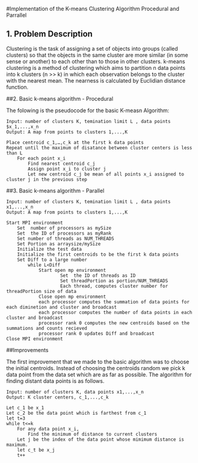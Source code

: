 #Implementation of the K-means Clustering Algorithm Procedural and Parrallel

## 1. Problem Description 

Clustering is the task of assigning a set of objects into groups (called clusters) so that the objects in the same cluster are more similar (in some sense or another) to each other than to those in other clusters. k-means clustering is a method of clustering which aims to partition n data points into k clusters (n >> k) in which each observation belongs to the cluster with the nearest mean.  The nearness is calculated by Euclidian distance function.

##2. Basic  k-means algorithm - Procedural

The folowing is the pseudocode for the basic K-measn Algorithm:
```
Input: number of clusters K, temination limit L , data points $x_1,...,x_n
Output: A map from points to clusters 1,...,K

Place centroid c_1,…,c_k at the first k data points
Repeat until the maximum of disatance between cluster centers is less than L
	For each point x_i
		Find nearest centroid c_j
		Assign point x_i to cluster j
		Let new centroid c_j be mean of all points x_i assigned to cluster j in the previous step

```
<!--![Test 1 Result 2](https://github.com/maederayati/Parallel-Kmeans/blob/master/Test1_result2.jpg) <br><br>-->


##3. Basic  k-means algorithm - Parallel
```
Input: number of clusters K, temination limit L , data points x1,...,x_n
Output: A map from points to clusters 1,...,K

Start MPI environment 
	Set  number of processors as mySize
	Set  the ID of processors as myRank
	Set number of threads as NUM_THREADS	
	Set Portion as arraysize/mySize
	Initialize the test data
	Initialize the first centroids to be the first k data points	
	Set Diff to a large number
		while L<Diff
			Start open mp environment
        			Set  the ID of threads as ID
        			Set threadPortion as portion/NUM_THREADS
       				Each thread, computes cluster number for threadPortion size of data 
			Close open mp environment
			each processor computes the summation of data points for each diminetion and cluster and broadcast 
			each processor computes the number of data points in each cluster and broadcast 
			processor rank 0 computes the new centroids based on the summations and counts recieved 
			processor rank 0 updates Diff and broadcast 		
Close MPI environment

```

##Improvements

The first improvement that we made to the basic algorithm was to choose the initial centroids. Instead of choosing the centroids random we pick k data point from the data set which are as far as possible. The algorithm for finding distant data points is as follows.

```
Input: number of clusters K, data points x1,...,x_n
Output: K cluster centers, c_1,...,c_k

Let c_1 be x_1
Let c_2 be the data point which is farthest from c_1
let t=3
while t<=k
	For any data point x_i, 
		Find the minimum of distance to current clusters
	Let j be the index of the data point whose mimimum distance is maximum. 
	let c_t be x_j
	t++
```


